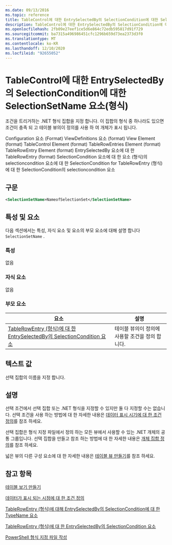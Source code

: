 ```yaml
---
ms.date: 09/13/2016
ms.topic: reference
title: TableControl에 대한 EntrySelectedBy의 SelectionCondition에 대한 SelectionSetName 요소(형식)
description: TableControl에 대한 EntrySelectedBy의 SelectionCondition에 대한 SelectionSetName 요소(형식)
ms.openlocfilehash: 2fb09e27eef1ce5d6e864c72edb595817d91f729
ms.sourcegitcommit: ba7315a496986451cfc1296b659d73ea2373d3f0
ms.translationtype: MT
ms.contentlocale: ko-KR
ms.lasthandoff: 12/10/2020
ms.locfileid: "92655052"
---
```

# <a name="selectionsetname-element-for-selectioncondition-for-entryselectedby-for-tablecontrol-format"></a>TableControl에 대한 EntrySelectedBy의 SelectionCondition에 대한 SelectionSetName 요소(형식)

조건을 트리거하는 .NET 형식 집합을 지정 합니다. 이 집합의 형식 중 하나라도 있으면 조건이 충족 되 고 테이블 뷰의이 정의를 사용 하 여 개체가 표시 됩니다.

Configuration 요소 (Format) ViewDefinitions 요소 (format) View Element (format) TableControl Element (format) TableRowEntries Element (format) TableRowEntry Element (format) EntrySelectedBy 요소에 대 한 TableRowEntry (format) SelectionCondition 요소에 대 한 요소 (형식)의 selectioncondition 요소에 대 한 SelectionCondition for TableRowEntry (형식)에 대 한 SelectionCondition의 selectioncondition 요소

## <a name="syntax"></a>구문

```xml
<SelectionSetName>NameofSelectionSet</SelectionSetName>
```

## <a name="attributes-and-elements"></a>특성 및 요소

다음 섹션에서는 특성, 자식 요소 및 요소의 부모 요소에 대해 설명 합니다 `SelectionSetName` .

### <a name="attributes"></a>특성

없음

### <a name="child-elements"></a>자식 요소

없음

### <a name="parent-elements"></a>부모 요소

|요소|설명|
|-------------|-----------------|
|[TableRowEntry (형식)에 대 한 EntrySelectedBy의 SelectionCondition 요소](./selectioncondition-element-for-entryselectedby-for-tablecontrol-format.md)|테이블 뷰의이 정의에 사용할 조건을 정의 합니다.|

## <a name="text-value"></a>텍스트 값

선택 집합의 이름을 지정 합니다.

## <a name="remarks"></a>설명

선택 조건에서 선택 집합 또는 .NET 형식을 지정할 수 있지만 둘 다 지정할 수는 없습니다. 선택 조건을 사용 하는 방법에 대 한 자세한 내용은 [데이터 표시 시기에 대 한 조건 정의](./defining-conditions-for-displaying-data.md)를 참조 하세요.

선택 집합은 형식 지정 파일에서 정의 하는 모든 뷰에서 사용할 수 있는 .NET 개체의 공통 그룹입니다. 선택 집합을 만들고 참조 하는 방법에 대 한 자세한 내용은 [개체 집합 정의](./defining-selection-sets.md)를 참조 하세요.

넓은 뷰의 다른 구성 요소에 대 한 자세한 내용은 [테이블 뷰 만들기](./creating-a-table-view.md)를 참조 하세요.

## <a name="see-also"></a>참고 항목

[테이블 보기 만들기](./creating-a-table-view.md)

[데이터가 표시 되는 시점에 대 한 조건 정의](./defining-conditions-for-displaying-data.md)

[TableRowEntry (형식)에 대해 EntrySelectedBy의 SelectionCondition에 대 한 TypeName 요소](./typename-element-for-selectioncondition-for-entryselectedby-for-tablecontrol-format.md)

[TableRowEntry (형식)에 대 한 EntrySelectedBy의 SelectionCondition 요소](./selectioncondition-element-for-entryselectedby-for-tablecontrol-format.md)

[PowerShell 형식 지정 파일 작성](./writing-a-powershell-formatting-file.md)
